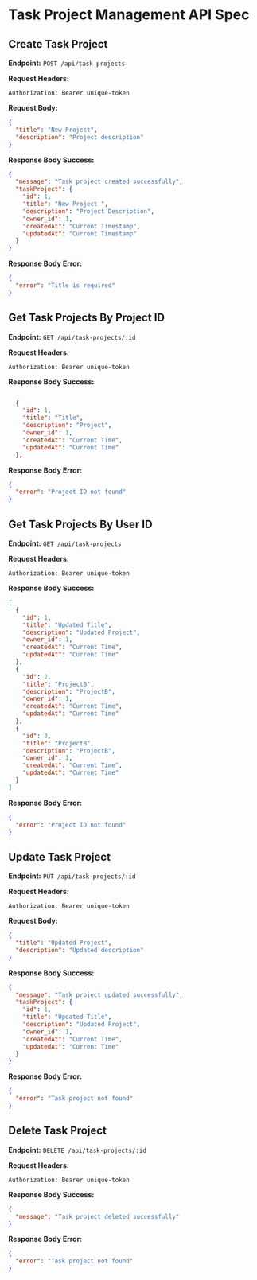 # Task Project Management API Spec

## Create Task Project

**Endpoint:** `POST /api/task-projects`

**Request Headers:**

`Authorization: Bearer unique-token`

**Request Body:**

```json
{
  "title": "New Project",
  "description": "Project description"
}
```

**Response Body Success:**

```json
{
  "message": "Task project created successfully",
  "taskProject": {
    "id": 1,
    "title": "New Project ",
    "description": "Project Description",
    "owner_id": 1,
    "createdAt": "Current Timestamp",
    "updatedAt": "Current Timestamp"
  }
}
```

**Response Body Error:**

```json
{
  "error": "Title is required"
}
```

## Get Task Projects By Project ID

**Endpoint:** `GET /api/task-projects/:id`

**Request Headers:**

`Authorization: Bearer unique-token`

**Response Body Success:**

```json

  {
    "id": 1,
    "title": "Title",
    "description": "Project",
    "owner_id": 1,
    "createdAt": "Current Time",
    "updatedAt": "Current Time"
  },
```

**Response Body Error:**

```json
{
  "error": "Project ID not found"
}
```

## Get Task Projects By User ID

**Endpoint:** `GET /api/task-projects`

**Request Headers:**

`Authorization: Bearer unique-token`

**Response Body Success:**

```json
[
  {
    "id": 1,
    "title": "Updated Title",
    "description": "Updated Project",
    "owner_id": 1,
    "createdAt": "Current Time",
    "updatedAt": "Current Time"
  },
  {
    "id": 2,
    "title": "ProjectB",
    "description": "ProjectB",
    "owner_id": 1,
    "createdAt": "Current Time",
    "updatedAt": "Current Time"
  },
  {
    "id": 3,
    "title": "ProjectB",
    "description": "ProjectB",
    "owner_id": 1,
    "createdAt": "Current Time",
    "updatedAt": "Current Time"
  }
]
```

**Response Body Error:**

```json
{
  "error": "Project ID not found"
}
```

## Update Task Project

**Endpoint:** `PUT /api/task-projects/:id`

**Request Headers:**

`Authorization: Bearer unique-token`

**Request Body:**

```json
{
  "title": "Updated Project",
  "description": "Updated description"
}
```

**Response Body Success:**

```json
{
  "message": "Task project updated successfully",
  "taskProject": {
    "id": 1,
    "title": "Updated Title",
    "description": "Updated Project",
    "owner_id": 1,
    "createdAt": "Current Time",
    "updatedAt": "Current Time"
  }
}
```

**Response Body Error:**

```json
{
  "error": "Task project not found"
}
```

## Delete Task Project

**Endpoint:** `DELETE /api/task-projects/:id`

**Request Headers:**

`Authorization: Bearer unique-token`

**Response Body Success:**

```json
{
  "message": "Task project deleted successfully"
}
```

**Response Body Error:**

```json
{
  "error": "Task project not found"
}
```
